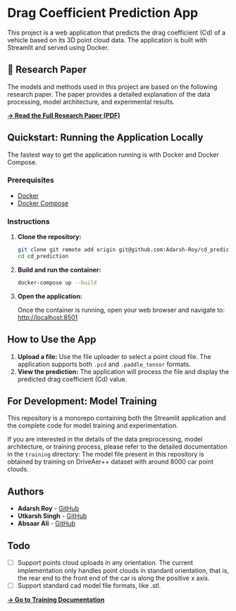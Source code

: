 # Drag Coefficient Prediction App

This project is a web application that predicts the drag coefficient (Cd) of a vehicle based on its 3D point cloud data. The application is built with Streamlit and served using Docker.

## 📄 Research Paper

The models and methods used in this project are based on the following research paper. The paper provides a detailed explanation of the data processing, model architecture, and experimental results.

**[→ Read the Full Research Paper (PDF)](./Cd_Prediction_Research_Paper.pdf)**

## Quickstart: Running the Application Locally

The fastest way to get the application running is with Docker and Docker Compose.

### Prerequisites

*   [Docker](https://docs.docker.com/get-docker/)
*   [Docker Compose](https://docs.docker.com/compose/install/)

### Instructions

1.  **Clone the repository:**

    ```bash
    git clone git remote add origin git@github.com:Adarsh-Roy/cd_prediction.git
    cd cd_prediction
    ```

2.  **Build and run the container:**

    ```bash
    docker-compose up --build
    ```

3.  **Open the application:**

    Once the container is running, open your web browser and navigate to:
    [http://localhost:8501](http://localhost:8501)

## How to Use the App

1.  **Upload a file:** Use the file uploader to select a point cloud file. The application supports both `.pcd` and `.paddle_tensor` formats.
2.  **View the prediction:** The application will process the file and display the predicted drag coefficient (Cd) value.

## For Development: Model Training

This repository is a monorepo containing both the Streamlit application and the complete code for model training and experimentation.

If you are interested in the details of the data preprocessing, model architecture, or training process, please refer to the detailed documentation in the `training` directory:
The model file present in this repository is obtained by training on DriveAer++ dataset with around 8000 car point clouds.

## Authors

- **Adarsh Roy** - [GitHub](https://github.com/Adarsh-Roy)
- **Utkarsh Singh** - [GitHub](https://github.com/HSRAKTU)
- **Absaar Ali** - [GitHub](https://github.com/Absaar1548)

## Todo
- [ ] Support points cloud uploads in any orientation. The current implementation only handles point clouds in standard orientation, that is, the rear end to the front end of the car is along the positive x axis.
- [ ] Support standard cad model file formats, like .stl.

**[→ Go to Training Documentation](./training/README.md)**

